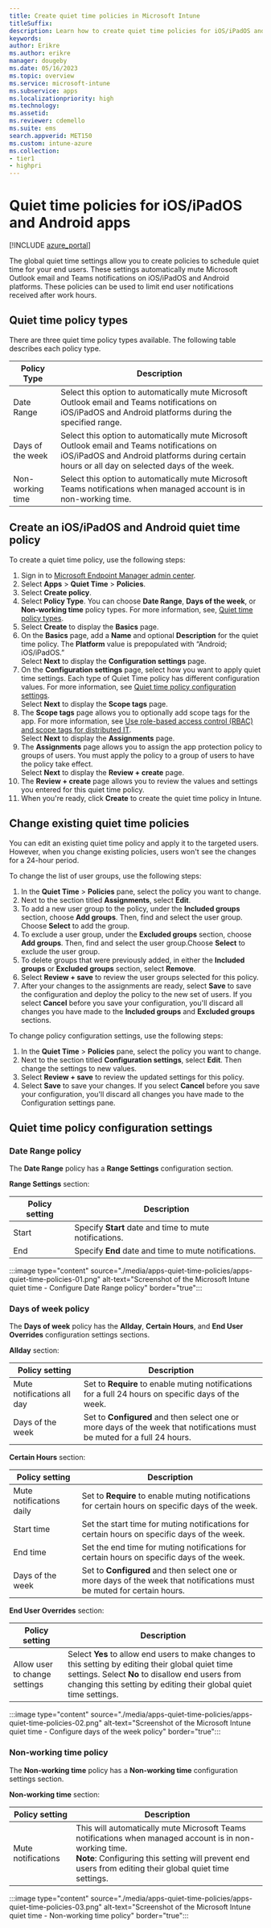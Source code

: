 ```yaml
---
title: Create quiet time policies in Microsoft Intune
titleSuffix:
description: Learn how to create quiet time policies for iOS/iPadOS and Android apps.
keywords:
author: Erikre
ms.author: erikre
manager: dougeby
ms.date: 05/16/2023
ms.topic: overview
ms.service: microsoft-intune
ms.subservice: apps
ms.localizationpriority: high
ms.technology:
ms.assetid: 
ms.reviewer: cdemello
ms.suite: ems
search.appverid: MET150
ms.custom: intune-azure
ms.collection:
- tier1
- highpri
---
```


# Quiet time policies for iOS/iPadOS and Android apps

[!INCLUDE [azure_portal](../includes/azure_portal.md)]

The global quiet time settings allow you to create policies to schedule quiet time for your end users. These settings automatically mute Microsoft Outlook email and Teams notifications on iOS/iPadOS and Android platforms. These policies can be used to limit end user notifications received after work hours.

## Quiet time policy types

There are three quiet time policy types available. The following table describes each policy type.

|      Policy Type     |      Description     |
|---|---|
|     Date Range    |     Select this option to automatically mute Microsoft Outlook  email and Teams notifications on iOS/iPadOS and Android platforms during the   specified range.    |
|     Days of the week    |     Select this option to automatically mute Microsoft Outlook   email and Teams notifications on iOS/iPadOS and Android platforms during   certain hours or all day on selected days of the week.    |
|     Non-working time    |     Select this option to automatically mute Microsoft Teams notifications when managed account is in non-working time.    |

## Create an iOS/iPadOS and Android quiet time policy

To create a quiet time policy, use the following steps:

1. Sign in to [Microsoft Endpoint Manager admin center](https://go.microsoft.com/fwlink/?linkid=2109431).
2. Select **Apps** > **Quiet Time** > **Policies**.
3. Select **Create policy**.
4. Select **Policy Type**. You can choose **Date Range**, **Days of the week**, or **Non-working time** policy types. For more information, see, [Quiet time policy types](#quiet-time-policy-types).
5. Select **Create** to display the **Basics** page.
6. On the **Basics** page, add a **Name** and optional **Description** for the quiet time policy. The **Platform** value is prepopulated with “Android; iOS/iPadOS.”<br>Select **Next** to display the **Configuration settings** page. 
7. On the **Configuration settings** page, select how you want to apply quiet time settings. Each type of Quiet Time policy has different configuration values. For more information, see [Quiet time policy configuration settings](#quiet-time-policy-configuration-settings).<br>Select **Next** to display the **Scope tags** page.
8. The **Scope tags** page allows you to optionally add scope tags for the app. For more information, see [Use role-based access control (RBAC) and scope tags for distributed IT](../fundamentals/scope-tags.md).<br>Select **Next** to display the **Assignments** page.
9. The **Assignments** page allows you to assign the app protection policy to groups of users. You must apply the policy to a group of users to have the policy take effect.<br>Select **Next** to display the **Review + create** page.
10. The **Review + create** page allows you to review the values and settings you entered for this quiet time policy.
12. When you're ready, click **Create** to create the quiet time policy in Intune.

## Change existing quiet time policies

You can edit an existing quiet time policy and apply it to the targeted users. However, when you change existing policies, users won't see the changes for a 24-hour period.

To change the list of user groups, use the following steps:

1. In the **Quiet Time** > **Policies** pane, select the policy you want to change.
2. Next to the section titled **Assignments**, select **Edit**.
3. To add a new user group to the policy, under the **Included groups** section, choose **Add groups**. Then, find and select the user group. Choose **Select** to add the group.
4. To exclude a user group, under the **Excluded groups** section, choose **Add groups**. Then, find and select the user group.Choose **Select** to exclude the user group.
5. To delete groups that were previously added, in either the **Included groups** or **Excluded groups** section, select **Remove**.
6. Select **Review + save** to review the user groups selected for this policy.
7. After your changes to the assignments are ready, select **Save** to save the configuration and deploy the policy to the new set of users. If you select **Cancel** before you save your configuration, you'll discard all changes you have made to the **Included groups** and **Excluded groups** sections.

To change policy configuration settings, use the following steps:

1. In the **Quiet Time** > **Policies** pane, select the policy you want to change.
2. Next to the section titled **Configuration settings**, select **Edit**. Then change the settings to new values.
3. Select **Review + save** to review the updated settings for this policy.
4. Select **Save** to save your changes. If you select **Cancel** before you save your configuration, you'll discard all changes you have made to the Configuration settings pane.

## Quiet time policy configuration settings

### Date Range policy

The **Date Range** policy has a **Range Settings** configuration section. 

**Range Settings** section:

|      Policy setting     |      Description     |
|---|---|
|    Start   |     Specify **Start** date and time to mute notifications.    | 
|    End   |     Specify **End** date and time to mute notifications.    | 

:::image type="content" source="./media/apps-quiet-time-policies/apps-quiet-time-policies-01.png" alt-text="Screenshot of the Microsoft Intune quiet time - Configure Date Range policy" border="true":::

### Days of week policy

The **Days of week** policy has the **Allday**, **Certain Hours**, and **End User Overrides** configuration settings sections.

**Allday** section:

|      Policy setting     |      Description     |
|---|---|
|     Mute notifications all day    |     Set to **Require** to enable muting notifications for a full 24 hours on specific days of the week.    |
|     Days of the week    |     Set to **Configured** and then select one or more days of the week that notifications must be muted for a full 24 hours.    |

**Certain Hours** section:

|      Policy setting     |      Description     |
|---|---|
|     Mute notifications daily    |     Set to **Require** to enable muting notifications for certain hours on specific days of the week.    |
|     Start time    |     Set the start time for muting notifications for certain        hours on specific days of the week.    |
|     End time    |     Set the end time for muting notifications for certain hours on specific days of the week.    |
|     Days of the week    |     Set to **Configured** and then select one or more days of the week that notifications must be muted for certain hours.    |

**End User Overrides** section:

|      Policy setting     |      Description     |
|---|---|
|     Allow user to change settings    |     Select **Yes** to allow end users to make changes to this setting by editing their global quiet time settings. Select **No** to disallow end users from changing this setting by editing their global quiet time settings.   |

:::image type="content" source="./media/apps-quiet-time-policies/apps-quiet-time-policies-02.png" alt-text="Screenshot of the Microsoft Intune quiet time - Configure days of the week policy" border="true":::  

### Non-working time policy

The **Non-working time** policy has a **Non-working time** configuration settings section.

**Non-working time** section:

|      Policy setting     |      Description     |
|---|---|
|     Mute notifications    |    This will automatically mute Microsoft Teams notifications when managed account is in non-working time.<br> **Note**: Configuring this setting will prevent end users from editing their global quiet time settings.   |

:::image type="content" source="./media/apps-quiet-time-policies/apps-quiet-time-policies-03.png" alt-text="Screenshot of the Microsoft Intune quiet time - Non-working time policy" border="true":::  

